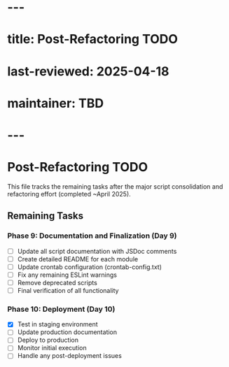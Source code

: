 # ---
# title: Post-Refactoring TODO
# last-reviewed: 2025-04-18
# maintainer: TBD
# ---

# Post-Refactoring TODO

This file tracks the remaining tasks after the major script consolidation and refactoring effort (completed ~April 2025).

## Remaining Tasks

### Phase 9: Documentation and Finalization (Day 9)

- [ ] Update all script documentation with JSDoc comments
- [ ] Create detailed README for each module
- [ ] Update crontab configuration (crontab-config.txt)
- [ ] Fix any remaining ESLint warnings
- [ ] Remove deprecated scripts
- [ ] Final verification of all functionality

### Phase 10: Deployment (Day 10)

- [x] Test in staging environment
- [ ] Update production documentation
- [ ] Deploy to production
- [ ] Monitor initial execution
- [ ] Handle any post-deployment issues 
